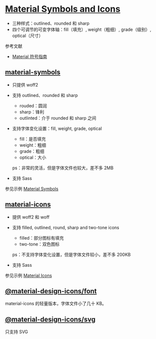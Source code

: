 # [Material Symbols and Icons](https://fonts.google.com/icons)

- 三种样式：outlined、rounded 和 sharp
- 四个可调节的可变字体轴：fill（填充）, weight（粗细）, grade（级别）, optical（尺寸）


参考文献

- [Material 符号指南](https://developers.google.com/fonts/docs/material_symbols#use_in_web)

## [material-symbols](https://github.com/marella/material-symbols/tree/main/material-symbols#readme)

- 只提供 woff2
- 支持 outlined、rounded 和 sharp

    - rouded：圆润
    - sharp：锋利
    - outlinted：介于 rounded 和 sharp 之间

- 支持字体变化设置：fill, weight, grade, optical

    - fill：是否填充
    - weight：粗细
    - grade：粗细
    - optical：大小

    ps：非常的灵活，但是字体文件也较大，差不多 2MB

- 支持 Sass

参见示例 [Material Symbols](https://marella.me/material-symbols/demo/)

## [material-icons](https://github.com/marella/material-icons)

- 提供 woff2 和 woff
- 支持 filled, outlined, round, sharp and two-tone icons

    - filled：部分图标有填充
    - two-tone：双色图标

    ps：不支持字体变化设置，但是字体文件较小，差不多 200KB

- 支持 Sass

参见示例 [Material Icons](https://marella.me/material-icons/demo/)

## [@material-design-icons/font](https://github.com/marella/material-design-icons/tree/main/font#readme)

material-icons 的轻量版本，字体文件小了几十 KB。

## [@material-design-icons/svg](https://github.com/marella/material-design-icons/tree/main/svg#readme)

只支持 SVG 
